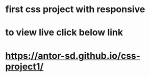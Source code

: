 # first css project with responsive
# to view live click below link
# https://antor-sd.github.io/css-project1/
